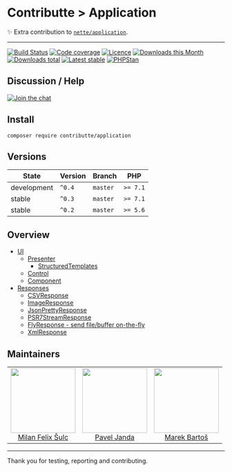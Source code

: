 # Contributte > Application

:sparkles: Extra contribution to [`nette/application`](https://github.com/nette/application).

-----

[![Build Status](https://img.shields.io/travis/contributte/application.svg?style=flat-square)](https://travis-ci.org/contributte/application)
[![Code coverage](https://img.shields.io/coveralls/contributte/application.svg?style=flat-square)](https://coveralls.io/r/contributte/application)
[![Licence](https://img.shields.io/packagist/l/contributte/application.svg?style=flat-square)](https://packagist.org/packages/contributte/application)
[![Downloads this Month](https://img.shields.io/packagist/dm/contributte/application.svg?style=flat-square)](https://packagist.org/packages/contributte/application)
[![Downloads total](https://img.shields.io/packagist/dt/contributte/application.svg?style=flat-square)](https://packagist.org/packages/contributte/application)
[![Latest stable](https://img.shields.io/packagist/v/contributte/application.svg?style=flat-square)](https://packagist.org/packages/contributte/application)
[![PHPStan](https://img.shields.io/badge/PHPStan-enabled-brightgreen.svg?style=flat)](https://github.com/phpstan/phpstan)

## Discussion / Help

[![Join the chat](https://img.shields.io/gitter/room/contributte/contributte.svg?style=flat-square)](http://bit.ly/ctteg)

## Install

```
composer require contributte/application
```

## Versions

| State       | Version | Branch   | PHP      |
|-------------|---------|----------|----------|
| development | `^0.4`  | `master` | `>= 7.1` |
| stable      | `^0.3`  | `master` | `>= 7.1` |
| stable      | `^0.2`  | `master` | `>= 5.6` |

## Overview

- [UI](https://github.com/contributte/application/blob/master/.docs/README.md#ui)
    - [Presenter](https://github.com/contributte/application/blob/master/.docs/README.md#presenter)
        - [StructuredTemplates](https://github.com/contributte/application/blob/master/.docs/README.md#structured-templates)
    - [Control](https://github.com/contributte/application/blob/master/.docs/README.md#control)
    - [Component](https://github.com/contributte/application/blob/master/.docs/README.md#component)
- [Responses](https://github.com/contributte/application/blob/master/.docs/README.md#responses)
    - [CSVResponse](https://github.com/contributte/application/blob/master/.docs/README.md#csvresponse)
    - [ImageResponse](https://github.com/contributte/application/blob/master/.docs/README.md#imageresponse)
    - [JsonPrettyResponse](https://github.com/contributte/application/blob/master/.docs/README.md#psr7streamresponse)
    - [PSR7StreamResponse](https://github.com/contributte/application/blob/master/.docs/README.md#flyresponse)
    - [FlyResponse - send file/buffer on-the-fly](https://github.com/contributte/application/blob/master/.docs/README.md#flyresponse)
    - [XmlResponse](https://github.com/contributte/application/blob/master/.docs/README.md#xmlresponse)

## Maintainers

<table>
  <tbody>
    <tr>
      <td align="center">
        <a href="https://github.com/f3l1x">
            <img width="150" height="150" src="https://avatars2.githubusercontent.com/u/538058?v=3&s=150">
        </a>
        </br>
        <a href="https://github.com/f3l1x">Milan Felix Šulc</a>
      </td>
      <td align="center">
        <a href="https://github.com/paveljanda">
            <img width="150" height="150" src="https://avatars2.githubusercontent.com/u/1488874?v=3&s=150">
        </a>
        </br>
        <a href="https://github.com/paveljanda">Pavel Janda</a>
      </td>
      <td align="center">
        <a href="https://github.com/mabar">
            <img width="150" height="150" src="https://avatars0.githubusercontent.com/u/20974277?s=150&v=4">
        </a>
        </br>
        <a href="https://github.com/mabar">Marek Bartoš</a>
      </td>
    </tr>
  <tbody>
</table>

---

Thank you for testing, reporting and contributing.
